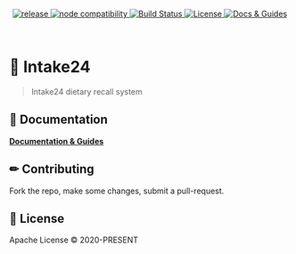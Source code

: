 <p align='center'>
    <a href="https://github.com/MRC-Epid-it24/intake24/releases">
        <img src="https://img.shields.io/github/package-json/version/MRC-Epid-it24/intake24/master?label=release&color=EF6C00" alt="release">
    </a>
    <a href="https://nodejs.org/en/about/releases">
        <img src="https://img.shields.io/badge/node-%3E%3D%2014.20.0-success" alt="node compatibility">
    </a>
    <a href='https://github.com/MRC-Epid-it24/intake24/actions' target="__blank">
        <img src='https://github.com/MRC-Epid-it24/intake24/workflows/CI/badge.svg' alt="Build Status">
    </a>
    <a href="https://github.com/MRC-Epid-it24/intake24/blob/master/LICENSE" target="__blank">
        <img src="https://img.shields.io/github/license/MRC-Epid-it24/intake24" alt="License">
    </a>
    <a href="https://docs.intake24.org" target="__blank">
        <img src="https://img.shields.io/static/v1?label=web&message=Docs%20%26%20Guides&color=EF6C00" alt="Docs & Guides">
    </a>
</p>
<br/>

# 🍔 Intake24

> Intake24 dietary recall system

## 📖 Documentation

[**Documentation & Guides**](https://docs.intake24.org)

## ✏ Contributing

Fork the repo, make some changes, submit a pull-request.

## 📄 License

Apache License © 2020-PRESENT
